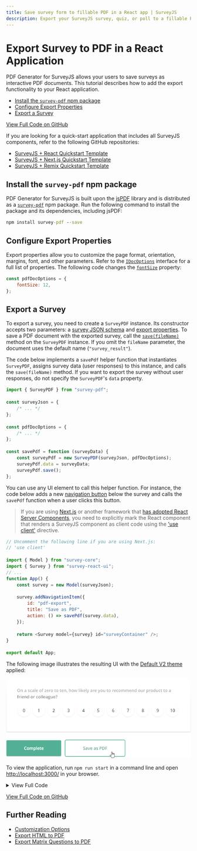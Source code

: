 ```yaml
---
title: Save survey form to fillable PDF in a React app | SurveyJS
description: Export your SurveyJS survey, quiz, or poll to a fillable PDF form in a React application. A step-by-step guide to help you get started.
---
```


# Export Survey to PDF in a React Application

PDF Generator for SurveyJS allows your users to save surveys as interactive PDF documents. This tutorial describes how to add the export functionality to your React application.

-   [Install the `survey-pdf` npm package](#install-the-survey-pdf-npm-package)
-   [Configure Export Properties](#configure-export-properties)
-   [Export a Survey](#export-a-survey)

[View Full Code on GitHub](https://github.com/surveyjs/code-examples/tree/main/get-started-pdf/react "linkStyle")

If you are looking for a quick-start application that includes all SurveyJS components, refer to the following GitHub repositories:

-   <a href="https://github.com/surveyjs/surveyjs_react_quickstart" target="_blank">SurveyJS + React Quickstart Template</a>
-   <a href="https://github.com/surveyjs/surveyjs-nextjs" target="_blank">SurveyJS + Next.js Quickstart Template</a>
-   <a href="https://github.com/surveyjs/surveyjs-remix" target="_blank">SurveyJS + Remix Quickstart Template</a>

## Install the `survey-pdf` npm package

PDF Generator for SurveyJS is built upon the <a href="https://github.com/parallax/jsPDF#readme" target="_blank">jsPDF</a> library and is distributed as a <a href="https://www.npmjs.com/package/survey-pdf" target="_blank">`survey-pdf`</a> npm package. Run the following command to install the package and its dependencies, including jsPDF:

```cmd
npm install survey-pdf --save
```

## Configure Export Properties

Export properties allow you to customize the page format, orientation, margins, font, and other parameters. Refer to the [`IDocOptions`](/Documentation/Pdf-Export?id=idocoptions) interface for a full list of properties. The following code changes the [`fontSize`](/Documentation/Pdf-Export?id=idocoptions#fontSize) property:

```js
const pdfDocOptions = {
	fontSize: 12,
};
```

## Export a Survey

To export a survey, you need to create a `SurveyPDF` instance. Its constructor accepts two parameters: a [survey JSON schema](/Documentation/Library?id=design-survey-create-a-simple-survey#define-a-static-survey-model-in-json) and [export properties](#configure-export-properties). To save a PDF document with the exported survey, call the [`save(fileName)`](/Documentation/Pdf-Export?id=surveypdf#save) method on the `SurveyPDF` instance. If you omit the `fileName` parameter, the document uses the default name (`"survey_result"`).

The code below implements a `savePdf` helper function that instantiates `SurveyPDF`, assigns survey data (user responses) to this instance, and calls the `save(fileName)` method. If you want to export the survey without user responses, do not specify the `SurveyPDF`'s `data` property.

```js
import { SurveyPDF } from "survey-pdf";

const surveyJson = {
	/* ... */
};

const pdfDocOptions = {
	/* ... */
};

const savePdf = function (surveyData) {
	const surveyPdf = new SurveyPDF(surveyJson, pdfDocOptions);
	surveyPdf.data = surveyData;
	surveyPdf.save();
};
```

You can use any UI element to call this helper function. For instance, the code below adds a new [navigation button](/Documentation/Library?id=iaction) below the survey and calls the `savePdf` function when a user clicks this button.

> If you are using [Next.js](https://nextjs.org) or another framework that [has adopted React Server Components](https://react.dev/learn/start-a-new-react-project#bleeding-edge-react-frameworks), you need to explicitly mark the React component that renders a SurveyJS component as client code using the ['use client'](https://react.dev/reference/react/use-client) directive.

```js
// Uncomment the following line if you are using Next.js:
// 'use client'

import { Model } from "survey-core";
import { Survey } from "survey-react-ui";
// ...
function App() {
	const survey = new Model(surveyJson);

	survey.addNavigationItem({
		id: "pdf-export",
		title: "Save as PDF",
		action: () => savePdf(survey.data),
	});

	return <Survey model={survey} id="surveyContainer" />;
}

export default App;
```

The following image illustrates the resulting UI with the [Default V2 theme](/Documentation/Library?id=get-started-react#configure-styles) applied:

![Export Survey to PDF - Save as PDF navigation button](images/surveypdf-navigation-button.png)

To view the application, run `npm run start` in a command line and open [http://localhost:3000/](http://localhost:3000/) in your browser.

<details>
    <summary>View Full Code</summary>

```js
// Uncomment the following line if you are using Next.js:
// 'use client'

import "./App.css";

import "survey-core/defaultV2.min.css";
import { Model } from "survey-core";
import { Survey } from "survey-react-ui";
import { SurveyPDF } from "survey-pdf";

const surveyJson = {
	// ...
};

const pdfDocOptions = {
	fontSize: 12,
};

const savePdf = function (surveyData) {
	const surveyPdf = new SurveyPDF(surveyJson, pdfDocOptions);
	surveyPdf.data = surveyData;
	surveyPdf.save();
};

function App() {
	const survey = new Model(surveyJson);

	survey.addNavigationItem({
		id: "pdf-export",
		title: "Save as PDF",
		action: () => savePdf(survey.data),
	});

	return <Survey model={survey} id="surveyContainer" />;
}

export default App;
```

</details>

[View Full Code on GitHub](https://github.com/surveyjs/code-examples/tree/main/get-started-pdf/react "linkStyle")

## Further Reading

-   [Customization Options](/Documentation/Pdf-Export?id=Customization-Options)
-   [Export HTML to PDF](/Documentation/Pdf-Export?id=HtmlToPdf)
-   [Export Matrix Questions to PDF](/Documentation/Pdf-Export?id=MatrixToPdf)
